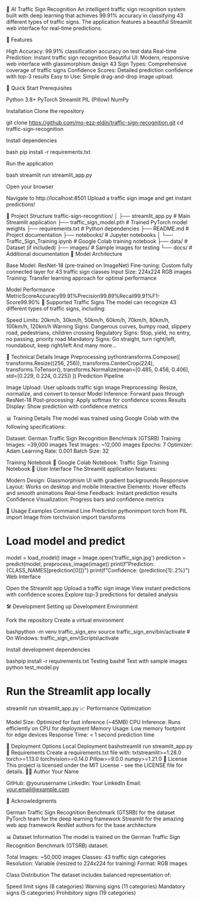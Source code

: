 🚦 AI Traffic Sign Recognition
An intelligent traffic sign recognition system built with deep learning that achieves 99.91% accuracy in classifying 43 different types of traffic signs. The application features a beautiful Streamlit web interface for real-time predictions.

🌟 Features

High Accuracy: 99.91% classification accuracy on test data
Real-time Prediction: Instant traffic sign recognition
Beautiful UI: Modern, responsive web interface with glassmorphism design
43 Sign Types: Comprehensive coverage of traffic signs
Confidence Scores: Detailed prediction confidence with top-3 results
Easy to Use: Simple drag-and-drop image upload.

🚀 Quick Start
Prerequisites

Python 3.8+
PyTorch
Streamlit
PIL (Pillow)
NumPy

Installation
Clone the repository

git clone https://github.com/mo-ezz-eldin/traffic-sign-recognition.git
cd traffic-sign-recognition

Install dependencies

bash pip install -r requirements.txt



Run the application

bash streamlit run streamlit_app.py

Open your browser

Navigate to http://localhost:8501
Upload a traffic sign image and get instant predictions!



📁 Project Structure
traffic-sign-recognition/
│
├── streamlit_app.py           # Main Streamlit application
├── traffic_sign_model.pth     # Trained PyTorch model weights
├── requirements.txt           # Python dependencies
├── README.md                  # Project documentation
├── notebooks/                 # Jupyter notebooks
│   └── Traffic_Sign_Training.ipynb  # Google Colab training notebook
├── data/                      # Dataset (if included)
├── images/                    # Sample images for testing
└── docs/                      # Additional documentation
🧠 Model Architecture

Base Model: ResNet-18 (pre-trained on ImageNet)
Fine-tuning: Custom fully connected layer for 43 traffic sign classes
Input Size: 224x224 RGB images
Training: Transfer learning approach for optimal performance

Model Performance
MetricScoreAccuracy99.91%Precision99.89%Recall99.91%F1-Score99.90%
🎯 Supported Traffic Signs
The model can recognize 43 different types of traffic signs, including:

Speed Limits: 20km/h, 30km/h, 50km/h, 60km/h, 70km/h, 80km/h, 100km/h, 120km/h
Warning Signs: Dangerous curves, bumpy road, slippery road, pedestrians, children crossing
Regulatory Signs: Stop, yield, no entry, no passing, priority road
Mandatory Signs: Go straight, turn right/left, roundabout, keep right/left
And many more...

🔧 Technical Details
Image Preprocessing
pythontransforms.Compose([
    transforms.Resize((256, 256)),
    transforms.CenterCrop(224),
    transforms.ToTensor(),
    transforms.Normalize(mean=[0.485, 0.456, 0.406], 
                        std=[0.229, 0.224, 0.225])
])
Prediction Pipeline

Image Upload: User uploads traffic sign image
Preprocessing: Resize, normalize, and convert to tensor
Model Inference: Forward pass through ResNet-18
Post-processing: Apply softmax for confidence scores
Results Display: Show prediction with confidence metrics

📊 Training Details
The model was trained using Google Colab with the following specifications:

Dataset: German Traffic Sign Recognition Benchmark (GTSRB)
Training Images: ~39,000 images
Test Images: ~12,000 images
Epochs: 7
Optimizer: Adam
Learning Rate: 0.001
Batch Size: 32

Training Notebook
📓 Google Colab Notebook: Traffic Sign Training Notebook
🎨 User Interface
The Streamlit application features:

Modern Design: Glassmorphism UI with gradient backgrounds
Responsive Layout: Works on desktop and mobile
Interactive Elements: Hover effects and smooth animations
Real-time Feedback: Instant prediction results
Confidence Visualization: Progress bars and confidence metrics

📱 Usage Examples
Command Line Prediction
pythonimport torch
from PIL import Image
from torchvision import transforms

# Load model and predict
model = load_model()
image = Image.open('traffic_sign.jpg')
prediction = predict(model, preprocess_image(image))
print(f"Prediction: {CLASS_NAMES[prediction[0]]}")
print(f"Confidence: {prediction[1]:.2%}")
Web Interface

Open the Streamlit app
Upload a traffic sign image
View instant predictions with confidence scores
Explore top-3 predictions for detailed analysis

🛠️ Development
Setting up Development Environment

Fork the repository
Create a virtual environment

bashpython -m venv traffic_sign_env
source traffic_sign_env/bin/activate  # On Windows: traffic_sign_env\Scripts\activate

Install development dependencies

bashpip install -r requirements.txt
Testing
bash# Test with sample images
python test_model.py

# Run the Streamlit app locally
streamlit run streamlit_app.py
📈 Performance Optimization

Model Size: Optimized for fast inference (~45MB)
CPU Inference: Runs efficiently on CPU for deployment
Memory Usage: Low memory footprint for edge devices
Response Time: < 1 second prediction time

🚀 Deployment Options
Local Deployment
bashstreamlit run streamlit_app.py
📄 Requirements
Create a requirements.txt file with:
txtstreamlit>=1.28.0
torch>=1.13.0
torchvision>=0.14.0
Pillow>=9.0.0
numpy>=1.21.0
📝 License
This project is licensed under the MIT License - see the LICENSE file for details.
👨‍💻 Author
Your Name

GitHub: @yourusername
LinkedIn: Your LinkedIn
Email: your.email@example.com

🙏 Acknowledgments

German Traffic Sign Recognition Benchmark (GTSRB) for the dataset
PyTorch team for the deep learning framework
Streamlit for the amazing web app framework
ResNet authors for the base architecture

📊 Dataset Information
The model is trained on the German Traffic Sign Recognition Benchmark (GTSRB) dataset:

Total Images: ~50,000 images
Classes: 43 traffic sign categories
Resolution: Variable (resized to 224x224 for training)
Format: RGB images

Class Distribution
The dataset includes balanced representation of:

Speed limit signs (8 categories)
Warning signs (11 categories)
Mandatory signs (5 categories)
Prohibitory signs (19 categories)
